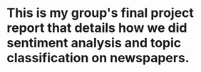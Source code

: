 # This is my group's final project report that details how we did sentiment analysis and topic classification on newspapers.
